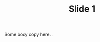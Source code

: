 ---
title: Slide 1
link: /about/
body: Some body copy here...
image: /static/img/delineo-_web_banners_define.webp
tags:
	- slides
---